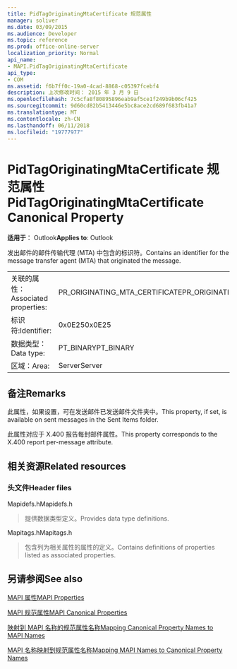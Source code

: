 ```yaml
---
title: PidTagOriginatingMtaCertificate 规范属性
manager: soliver
ms.date: 03/09/2015
ms.audience: Developer
ms.topic: reference
ms.prod: office-online-server
localization_priority: Normal
api_name:
- MAPI.PidTagOriginatingMtaCertificate
api_type:
- COM
ms.assetid: f6b7ff0c-19a0-4cad-8868-c05397fcebf4
description: 上次修改时间： 2015 年 3 月 9 日
ms.openlocfilehash: 7c5cfa8f80895896eab9af5ce1f249b9b06cf425
ms.sourcegitcommit: 9d60cd82b5413446e5bc8ace2cd689f683fb41a7
ms.translationtype: MT
ms.contentlocale: zh-CN
ms.lasthandoff: 06/11/2018
ms.locfileid: "19777977"
---
```

# <a name="pidtagoriginatingmtacertificate-canonical-property"></a><span data-ttu-id="610ab-103">PidTagOriginatingMtaCertificate 规范属性</span><span class="sxs-lookup"><span data-stu-id="610ab-103">PidTagOriginatingMtaCertificate Canonical Property</span></span>

  
  
<span data-ttu-id="610ab-104">**适用于**： Outlook</span><span class="sxs-lookup"><span data-stu-id="610ab-104">**Applies to**: Outlook</span></span> 
  
<span data-ttu-id="610ab-105">发出邮件的邮件传输代理 (MTA) 中包含的标识符。</span><span class="sxs-lookup"><span data-stu-id="610ab-105">Contains an identifier for the message transfer agent (MTA) that originated the message.</span></span>
  
|||
|:-----|:-----|
|<span data-ttu-id="610ab-106">关联的属性：</span><span class="sxs-lookup"><span data-stu-id="610ab-106">Associated properties:</span></span>  <br/> |<span data-ttu-id="610ab-107">PR_ORIGINATING_MTA_CERTIFICATE</span><span class="sxs-lookup"><span data-stu-id="610ab-107">PR_ORIGINATING_MTA_CERTIFICATE</span></span>  <br/> |
|<span data-ttu-id="610ab-108">标识符:</span><span class="sxs-lookup"><span data-stu-id="610ab-108">Identifier:</span></span>  <br/> |<span data-ttu-id="610ab-109">0x0E25</span><span class="sxs-lookup"><span data-stu-id="610ab-109">0x0E25</span></span>  <br/> |
|<span data-ttu-id="610ab-110">数据类型：</span><span class="sxs-lookup"><span data-stu-id="610ab-110">Data type:</span></span>  <br/> |<span data-ttu-id="610ab-111">PT_BINARY</span><span class="sxs-lookup"><span data-stu-id="610ab-111">PT_BINARY</span></span>  <br/> |
|<span data-ttu-id="610ab-112">区域：</span><span class="sxs-lookup"><span data-stu-id="610ab-112">Area:</span></span>  <br/> |<span data-ttu-id="610ab-113">Server</span><span class="sxs-lookup"><span data-stu-id="610ab-113">Server</span></span>  <br/> |
   
## <a name="remarks"></a><span data-ttu-id="610ab-114">备注</span><span class="sxs-lookup"><span data-stu-id="610ab-114">Remarks</span></span>

<span data-ttu-id="610ab-115">此属性，如果设置，可在发送邮件已发送邮件文件夹中。</span><span class="sxs-lookup"><span data-stu-id="610ab-115">This property, if set, is available on sent messages in the Sent Items folder.</span></span>
  
<span data-ttu-id="610ab-116">此属性对应于 X.400 报告每封邮件属性。</span><span class="sxs-lookup"><span data-stu-id="610ab-116">This property corresponds to the X.400 report per-message attribute.</span></span>
  
## <a name="related-resources"></a><span data-ttu-id="610ab-117">相关资源</span><span class="sxs-lookup"><span data-stu-id="610ab-117">Related resources</span></span>

### <a name="header-files"></a><span data-ttu-id="610ab-118">头文件</span><span class="sxs-lookup"><span data-stu-id="610ab-118">Header files</span></span>

<span data-ttu-id="610ab-119">Mapidefs.h</span><span class="sxs-lookup"><span data-stu-id="610ab-119">Mapidefs.h</span></span>
  
> <span data-ttu-id="610ab-120">提供数据类型定义。</span><span class="sxs-lookup"><span data-stu-id="610ab-120">Provides data type definitions.</span></span>
    
<span data-ttu-id="610ab-121">Mapitags.h</span><span class="sxs-lookup"><span data-stu-id="610ab-121">Mapitags.h</span></span>
  
> <span data-ttu-id="610ab-122">包含列为相关属性的属性的定义。</span><span class="sxs-lookup"><span data-stu-id="610ab-122">Contains definitions of properties listed as associated properties.</span></span>
    
## <a name="see-also"></a><span data-ttu-id="610ab-123">另请参阅</span><span class="sxs-lookup"><span data-stu-id="610ab-123">See also</span></span>



[<span data-ttu-id="610ab-124">MAPI 属性</span><span class="sxs-lookup"><span data-stu-id="610ab-124">MAPI Properties</span></span>](mapi-properties.md)
  
[<span data-ttu-id="610ab-125">MAPI 规范属性</span><span class="sxs-lookup"><span data-stu-id="610ab-125">MAPI Canonical Properties</span></span>](mapi-canonical-properties.md)
  
[<span data-ttu-id="610ab-126">映射到 MAPI 名称的规范属性名称</span><span class="sxs-lookup"><span data-stu-id="610ab-126">Mapping Canonical Property Names to MAPI Names</span></span>](mapping-canonical-property-names-to-mapi-names.md)
  
[<span data-ttu-id="610ab-127">MAPI 名称映射到规范属性名称</span><span class="sxs-lookup"><span data-stu-id="610ab-127">Mapping MAPI Names to Canonical Property Names</span></span>](mapping-mapi-names-to-canonical-property-names.md)


